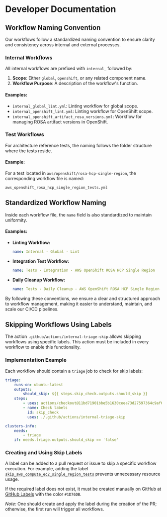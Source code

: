# Developer Documentation

## Workflow Naming Convention

Our workflows follow a standardized naming convention to ensure clarity and consistency across internal and external processes.

### Internal Workflows
All internal workflows are prefixed with `internal_` followed by:
1. **Scope**: Either `global`, `openshift`, or any related component name.
2. **Workflow Purpose**: A description of the workflow's function.

#### Examples:
- `internal_global_lint.yml`: Linting workflow for global scope.
- `internal_openshift_lint.yml`: Linting workflow for OpenShift scope.
- `internal_openshift_artifact_rosa_versions.yml`: Workflow for managing ROSA artifact versions in OpenShift.

### Test Workflows
For architecture reference tests, the naming follows the folder structure where the tests reside.

#### Example:
For a test located in `aws/openshift/rosa-hcp-single-region`, the corresponding workflow file is named:
```
aws_openshift_rosa_hcp_single_region_tests.yml
```

## Standardized Workflow Naming
Inside each workflow file, the `name` field is also standardized to maintain uniformity.

#### Examples:
- **Linting Workflow:**
  ```yaml
  name: Internal - Global - Lint
  ```
- **Integration Test Workflow:**
  ```yaml
  name: Tests - Integration - AWS OpenShift ROSA HCP Single Region
  ```
- **Daily Cleanup Workflow:**
  ```yaml
  name: Tests - Daily Cleanup - AWS OpenShift ROSA HCP Single Region
  ```

By following these conventions, we ensure a clear and structured approach to workflow management, making it easier to understand, maintain, and scale our CI/CD pipelines.

## Skipping Workflows Using Labels

The action `.github/actions/internal-triage-skip` allows skipping workflows using specific labels. This action must be included in every workflow to enable this functionality.

### Implementation Example

Each workflow should contain a `triage` job to check for skip labels:

```yaml
triage:
    runs-on: ubuntu-latest
    outputs:
        should_skip: ${{ steps.skip_check.outputs.should_skip }}
    steps:
        - uses: actions/checkout@11bd71901bbe5b1630ceea73d27597364c9af683 # v4
        - name: Check labels
          id: skip_check
          uses: ./.github/actions/internal-triage-skip

clusters-info:
    needs:
        - triage
    if: needs.triage.outputs.should_skip == 'false'
```

### Creating and Using Skip Labels

A label can be added to a pull request or issue to skip a specific workflow execution. For example, adding the label [`skip_aws_compute_ec2_single_region_tests`](https://github.com/camunda/camunda-deployment-references/labels/skip_aws_compute_ec2_single_region_tests) prevents unnecessary resource usage.

If the required label does not exist, it must be created manually on GitHub at [GitHub Labels](https://github.com/camunda/camunda-deployment-references/issues/labels) with the color `#1D76DB`.

_Note:_ One should create and apply the label during the creation of the PR; otherwise, the first run will trigger all workflows.
